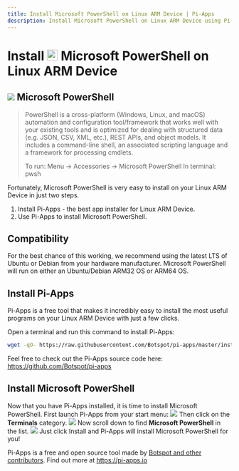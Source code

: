 ```yaml
---
title: Install Microsoft PowerShell on Linux ARM Device | Pi-Apps
description: Install Microsoft PowerShell on Linux ARM Device using Pi-Apps
---
```

<div class="simple-install-content content">

# Install <img src="/img/app-icons/Microsoft PowerShell/icon-64.png" height=24> Microsoft PowerShell on Linux ARM Device

## <img src="/img/app-icons/Microsoft PowerShell/icon-64.png"> Microsoft PowerShell
> PowerShell is a cross-platform (Windows, Linux, and macOS) automation and configuration tool/framework that works well with your existing tools and is optimized for dealing with structured data (e.g. JSON, CSV, XML, etc.), REST APIs, and object models. It includes a command-line shell, an associated scripting language and a framework for processing cmdlets.
> 
> To run: Menu -> Accessories -> Microsoft PowerShell
> In terminal: pwsh

Fortunately, Microsoft PowerShell is very easy to install on your Linux ARM Device in just two steps.
1. Install Pi-Apps - the best app installer for Linux ARM Device.
2. Use Pi-Apps to install Microsoft PowerShell.
</div>
<div class="simple-install-content content">

## Compatibility
For the best chance of this working, we recommend using the latest LTS of Ubuntu or Debian from your hardware manufacturer.
Microsoft PowerShell will run on either an Ubuntu/Debian ARM32 OS or ARM64 OS.
</div>
<div class="simple-install-content content">

## Install Pi-Apps

Pi-Apps is a free tool that makes it incredibly easy to install the most useful programs on your Linux ARM Device with just a few clicks.

Open a terminal and run this command to install Pi-Apps:
```bash
wget -qO- https://raw.githubusercontent.com/Botspot/pi-apps/master/install | bash
```
Feel free to check out the Pi-Apps source code here: https://github.com/Botspot/pi-apps
</div>
<div class="simple-install-content content">

## Install Microsoft PowerShell

Now that you have Pi-Apps installed, it is time to install Microsoft PowerShell.
First launch Pi-Apps from your start menu:
<img src="/img/start-menu.png">
Then click on the <b>Terminals</b> category.
<img src="/img/category-selections/Terminals.png">
Now scroll down to find <b>Microsoft PowerShell</b> in the list.
<img src="/img/app-icons/Microsoft PowerShell/app-selection.png">
Just click Install and Pi-Apps will install Microsoft PowerShell for you!
</div>
<div class="simple-install-content content">

Pi-Apps is a free and open source tool made by [Botspot and other contributors](/about/#contributors). Find out more at https://pi-apps.io
</div>
